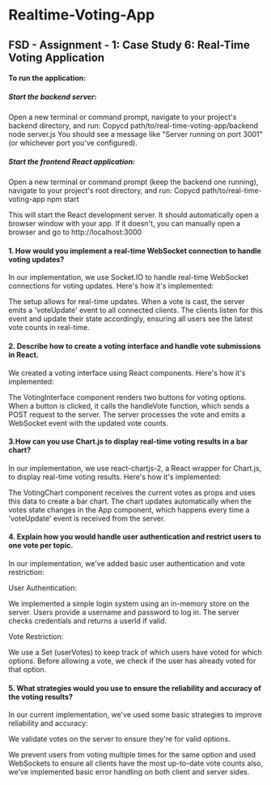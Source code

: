 # Realtime-Voting-App
## FSD - Assignment - 1: Case Study 6: Real-Time Voting Application
#### To run the application:
##### Start the backend server:

Open a new terminal or command prompt, navigate to your project's backend directory, and run:
Copycd path/to/real-time-voting-app/backend
node server.js
You should see a message like "Server running on port 3001" (or whichever port you've configured).

##### Start the frontend React application:
Open a new terminal or command prompt (keep the backend one running), navigate to your project's root directory, and run:
Copycd path/to/real-time-voting-app
npm start

This will start the React development server. It should automatically open a browser window with your app. If it doesn't, you can manually open a browser and go to http://localhost:3000

#### 1. How would you implement a real-time WebSocket connection to handle voting updates?

In our implementation, we use Socket.IO to handle real-time WebSocket connections for voting updates. Here's how it's implemented:

The setup allows for real-time updates. When a vote is cast, the server emits a 'voteUpdate' event to all connected clients. The clients listen for this event and update their state accordingly, ensuring all users see the latest vote counts in real-time.

#### 2. Describe how to create a voting interface and handle vote submissions in React.

We created a voting interface using React components. Here's how it's implemented:

The VotingInterface component renders two buttons for voting options. When a button is clicked, it calls the handleVote function, which sends a POST request to the server. The server processes the vote and emits a WebSocket event with the updated vote counts.

#### 3.How can you use Chart.js to display real-time voting results in a bar chart?

In our implementation, we use react-chartjs-2, a React wrapper for Chart.js, to display real-time voting results. Here's how it's implemented:

The VotingChart component receives the current votes as props and uses this data to create a bar chart. The chart updates automatically when the votes state changes in the App component, which happens every time a 'voteUpdate' event is received from the server.

#### 4. Explain how you would handle user authentication and restrict users to one vote per topic.

In our implementation, we've added basic user authentication and vote restriction:

User Authentication:

We implemented a simple login system using an in-memory store on the server.
Users provide a username and password to log in.
The server checks credentials and returns a userId if valid.


Vote Restriction:

We use a Set (userVotes) to keep track of which users have voted for which options.
Before allowing a vote, we check if the user has already voted for that option.

#### 5. What strategies would you use to ensure the reliability and accuracy of the voting results?

In our current implementation, we've used some basic strategies to improve reliability and accuracy:

We validate votes on the server to ensure they're for valid options.

We prevent users from voting multiple times for the same option and used WebSockets to ensure all clients have the most up-to-date vote counts also, we've implemented basic error handling on both client and server sides.